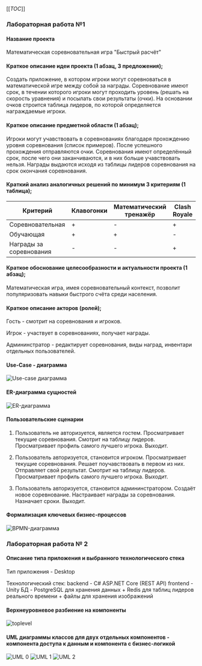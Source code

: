 [[_TOC_]]

### Лабораторная работа №1
#### Название проекта
Математическая соревновательная игра "Быстрый расчёт" 

#### Краткое описание идеи проекта (1 абзац, 3 предложения);
Создать приложение, в котором игроки могут соревноваться в математической игре между собой за награды. Соревнование имеют срок, в течении которого игроки могут проходить уровень (решать на скорость уравнения) и посылать свои результаты (очки). На основании очков строится таблица лидеров, по которой определяется награждаемые игроки. 

#### Краткое описание предметной области (1 абзац);
Игроки могут учавствовать в соревнованиях благодаря прохождению уровня соревнования (список примеров). После успешного прохождения отправляются очки.
Соревнования имеют определённый срок, после чего они заканчиваются, и в них больше учавствовать нельзя.
Награды выдаются исходя из таблицы лидеров соревнования на срок окончания соревнования. 

#### Краткий анализ аналогичных решений по минимум 3 критериям (1 таблица);
|Критерий| Клавогонки | Математический тренажёр| Clash Royale|
|-|-|-|-|
| Соревновательная | + | - | + |
| Обучающая | + | + | - |
| Награды за соревнования | - | - | + |  


#### Краткое обоснование целесообразности и актуальности проекта (1 абзац);
Математическая игра, имея соревновательный контекст, позволит популяризовать навыки быстрого счёта среди населения.

#### Краткое описание акторов (ролей);
Гость - смотрит на соревнования и игроков.

Игрок - участвует в соревнованиях, получает награды.

Админинстратор - редактирует соревнования, виды наград, инвентари отдельных пользователей.

#### Use-Case - диаграмма 

![Use-case диаграмма](./img/usecase.svg)

#### ER-диаграмма сущностей

![ER-диаграмма](./img/erd.svg)

#### Пользовательские сценарии 
1. Пользователь не авторизуется, является гостем. Просматривает текущие соревнования. Смотрит на таблицу лидеров. Просматривает профиль самого лучшего игрока. Выходит.

2. Пользователь авторизуется, становится игроком. Просматривает текущие соревнования. Решает поучавствовать в первом из них. Отправляет свой результат. Смотрит на таблицу лидеров. Просматривает профиль самого лучшего игрока. Выходит.

3. Пользователь авторизуется, становится админинстратором. Создаёт новое соревнование. Настраивает награды за соревнования. Назначает сроки. Выходит.

#### Формализация ключевых бизнес-процессов 

![BPMN-диаграмма](./img/bpmn.svg)

### Лабораторная работа № 2

#### Описание типа приложения и выбранного технологического стека
Тип приложения - Desktop

Технологический стек:
backend - C# ASP.NET Core (REST API)
frontend - Unity
БД - PostgreSQL для хранения данных + Redis для таблиц лидеров реального времени + файлы для хранения изображений
#### Верхнеуровневое разбиение на компоненты
![toplevel](./img/toplevel.svg)
#### UML диаграммы классов для двух отдельных компонентов - компонента доступа к данным и компонента с бизнес-логикой 
![UML 0](./img/uml_0.svg)
![UML 1](./img/uml_1.svg)
![UML 2](./img/uml_2.svg)